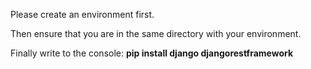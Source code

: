 Please create an environment first.

Then ensure that you are in the same directory with your environment.

Finally write to the console: **pip install django djangorestframework**
